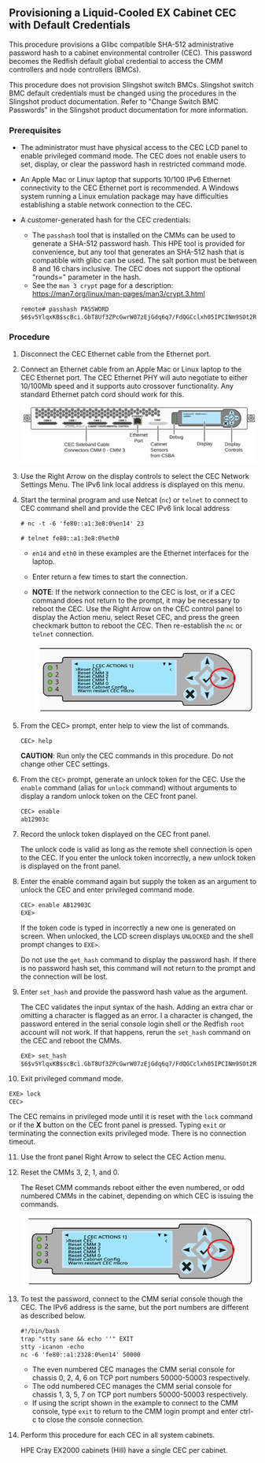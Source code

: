 ## Provisioning a Liquid-Cooled EX Cabinet CEC with Default Credentials

This procedure provisions a Glibc compatible SHA-512 administrative password hash to a cabinet environmental controller (CEC). This password becomes the Redfish default global credential to access the CMM controllers and node controllers (BMCs).

This procedure does not provision Slingshot switch BMCs. Slingshot switch BMC default credentials must be changed using the procedures in the Slingshot product documentation. Refer to "Change Switch BMC Passwords" in the Slingshot product documentation for more information.

### Prerequisites

- The administrator must have physical access to the CEC LCD panel to enable privileged command mode. The CEC does not enable users to set, display, or clear the password hash in restricted command mode.

- An Apple Mac or Linux laptop that supports 10/100 IPv6 Ethernet connectivity to the CEC Ethernet port is recommended. A Windows system running a Linux emulation package may have difficulties establishing a stable network connection to the CEC.

- A customer-generated hash for the CEC credentials:

   - The `passhash` tool that is installed on the CMMs can be used to generate a SHA-512 password hash. This HPE tool is provided for convenience, but any tool that generates an SHA-512 hash that is compatible with glibc can be used. The salt portion must be between 8 and 16 chars inclusive. The CEC does not support the optional "rounds=" parameter in the hash.
   - See the `man 3 crypt` page for a description: https://man7.org/linux/man-pages/man3/crypt.3.html

  ```screen
  remote# passhash PASSWORD $6$v5YlqxKB$scBci.GbT8Uf3ZPcGwrW07zEjGdq6q7/FdQGCclxh05IPCINm9SOt2RLHfdPE9UE/Ng5dtc5qCBCoSLHSW84L1
  ```

### Procedure

1. Disconnect the CEC Ethernet cable from the Ethernet port.
   
2. Connect an Ethernet cable from an Apple Mac or Linux laptop to the CEC Ethernet port.
   The CEC Ethernet PHY will auto negotiate to either 10/100Mb speed and it supports auto crossover functionality. Any standard Ethernet patch cord should work for this.

   ![](../../img/CEC_Front_Panel.svg)

3. Use the Right Arrow on the display controls to select the CEC Network Settings Menu. The IPv6 link local address is displayed on this menu.

4. Start the terminal program and use Netcat (`nc`) or `telnet` to connect to CEC command shell and provide the CEC IPv6 link local address

   ```screen
   # nc -t -6 'fe80::a1:3e8:0%en14' 23
   ```

   ```
   # telnet fe80::a1:3e8:0%eth0
   ```

   - `en14` and `eth0` in these examples are the Ethernet interfaces for the laptop.

   - Enter return a few times to start the connection.

   - **NOTE**: If the network connection to the CEC is lost, or if a CEC command does not return to the prompt, it may be necessary to reboot the CEC. Use the Right Arrow on the CEC control panel to display the Action menu, select Reset CEC, and press the green checkmark button to reboot the CEC. Then re-establish the `nc` or `telnet` connection.

     ![CEC Front Panel Controls](../../img//CEC_Display_Controls_CEC_Actions.svg)

5. From the CEC> prompt, enter help to view the list of commands.

   ```screen
   CEC> help
   ```

   **CAUTION**: Run only the CEC commands in this procedure. Do not change other CEC settings.

6. From the `CEC>` prompt, generate an unlock token for the CEC. Use the `enable` command (alias for `unlock` command) without arguments to display a random unlock token on the CEC front panel.

   ```screen
   CEC> enable
   ab12903c
   ```

7. Record the unlock token displayed on the CEC front panel.

   The unlock code is valid as long as the remote shell connection is open to the CEC. If you enter the unlock token incorrectly, a new unlock token is displayed on the front panel.

8. Enter the enable command again but supply the token as an argument to unlock the CEC and enter privileged command mode.

   ```screen
   CEC> enable AB12903C
   EXE>
   ```

   If the token code is typed in incorrectly a new one is generated on screen. When unlocked, the LCD screen displays `UNLOCKED` and the shell prompt changes to `EXE>`.

   Do not use the `get_hash` command to display the password hash. If there is no password hash set, this command will not return to the prompt and the connection will be lost.

9. Enter `set_hash` and provide the password hash value as the argument.

   The CEC validates the input syntax of the hash. Adding an extra char or omitting a character is flagged as an error. I a character is changed, the password entered in the serial console login shell or the Redfish `root` account will not work. If that happens, rerun the `set_hash` command on the CEC and reboot the CMMs.

      ```screen
      EXE> set_hash $6$v5YlqxKB$scBci.GbT8Uf3ZPcGwrW07zEjGdq6q7/FdQGCclxh05IPCINm9SOt2RLHfdPE9UE/Ng5dtc5qCBCoSLHSW84L1
      ```

10. Exit privileged command mode.

   ```screen
   EXE> lock
   CEC>
   ```

   The CEC remains in privileged mode until it is reset with the `lock` command or if the **X** button on the CEC front panel is pressed. Typing `exit` or terminating the connection exits privileged mode. There is no connection timeout.

11. Use the front panel Right Arrow to select the CEC Action menu.

12. Reset the CMMs 3, 2, 1, and 0.

    The Reset CMM commands reboot either the even numbered, or odd numbered CMMs in the cabinet, depending on which CEC is issuing the commands.

    ![Front Panel Controls](../../img//CEC_Display_Controls_CEC_Actions.svg)

13. To test the password, connect to the CMM serial console though the CEC. The IPv6 address is the same, but the port numbers are different as described below.

      ```screen
      #!/bin/bash
      trap "stty sane && echo ''" EXIT
      stty -icanon -echo
      nc -6 'fe80::a1:2328:0%en14' 50000
      ```

      - The even numbered CEC manages the CMM serial console for chassis 0, 2, 4, 6 on TCP port numbers 50000-50003 respectively.
      - The odd numbered CEC manages the CMM serial console for chassis 1, 3, 5, 7 on TCP port numbers 50000-50003 respectively.
      - If using the script shown in the example to connect to the CMM console, type `exit` to return to the CMM login prompt and enter ctrl-c to close the console connection.

14. Perform this procedure for each CEC in all system cabinets.

      HPE Cray EX2000 cabinets (Hill) have a single CEC per cabinet.
